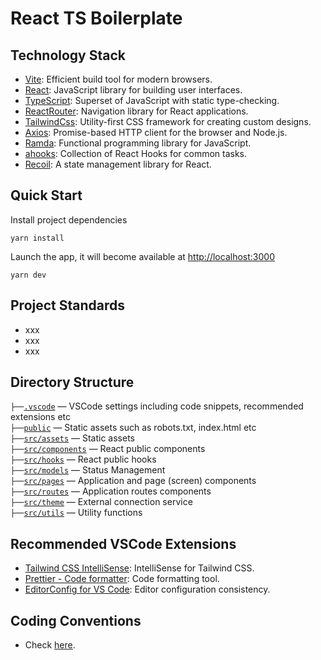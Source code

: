 # React TS Boilerplate

## Technology Stack

- [Vite](https://vitejs.dev): Efficient build tool for modern browsers.
- [React](https://reactjs.org): JavaScript library for building user interfaces.
- [TypeScript](https://www.typescriptlang.org): Superset of JavaScript with static type-checking.
- [ReactRouter](https://reactrouter.com/docs/en/v6): Navigation library for React applications.
- [TailwindCss](https://tailwindcss.com/): Utility-first CSS framework for creating custom designs.
- [Axios](https://axios-http.com/): Promise-based HTTP client for the browser and Node.js.
- [Ramda](https://ramdajs.com/): Functional programming library for JavaScript.
- [ahooks](https://ahooks.js.org/): Collection of React Hooks for common tasks.
- [Recoil](https://recoiljs.org/): A state management library for React.

## Quick Start

Install project dependencies

```
yarn install
```

Launch the app, it will become available at [http://localhost:3000](http://localhost:3000/)

```
yarn dev
```

## Project Standards

- xxx
- xxx
- xxx

## Directory Structure

`├──`[`.vscode`](.vscode) — VSCode settings including code snippets, recommended extensions etc<br>
`├──`[`public`](./public) — Static assets such as robots.txt, index.html etc<br>
`├──`[`src/assets`](./src/assets) — Static assets<br>
`├──`[`src/components`](./src/components) — React public components<br>
`├──`[`src/hooks`](./src/hooks) — React public hooks<br>
`├──`[`src/models`](./src/hooks) — Status Management<br>
`├──`[`src/pages`](./src/pages) — Application and page (screen) components<br>
`├──`[`src/routes`](./src/routes) — Application routes components<br>
`├──`[`src/theme`](./src/services) — External connection service<br>
`├──`[`src/utils`](./src/utils) — Utility functions<br>

## Recommended VSCode Extensions

- [Tailwind CSS IntelliSense](https://marketplace.visualstudio.com/items?itemName=bradlc.vscode-tailwindcss): IntelliSense for Tailwind CSS.
- [Prettier - Code formatter](https://marketplace.visualstudio.com/items?itemName=esbenp.prettier-vscode&ssr=false#overview): Code formatting tool.
- [EditorConfig for VS Code](https://marketplace.visualstudio.com/items?itemName=EditorConfig.EditorConfig): Editor configuration consistency.

## Coding Conventions

- Check [here](https://github.com/sj-distributor/react-coding-conventions).
